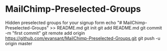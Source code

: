 # MailChimp-Preselected-Groups
Hidden preselected groups for your signup form
echo "# MailChimp-Preselected-Groups" >> README.md
git init
git add README.md
git commit -m "first commit"
git remote add origin https://github.com/evansant/MailChimp-Preselected-Groups.git
git push -u origin master
